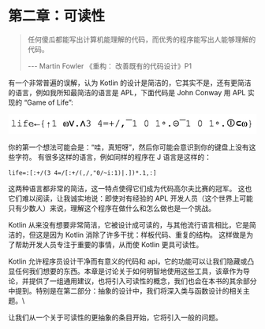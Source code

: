 # 第二章：可读性

> 任何傻瓜都能写出计算机能理解的代码，而优秀的程序能写出人能够理解的代码。&#x20;
>
> &#x20;                                                       \--- Martin Fowler 《重构： 改善既有的代码设计》P1

有一个非常普遍的误解，认为 Kotlin 的设计是简洁的，它其实不是，还有更简洁的语言，例如我所知最简洁的语言是 APL，下面代码是 John Conway 用 APL 实现的 “Game of Life”:

![](<../../.gitbook/assets/image (1).png>)

你的第一个想法可能会是：“哇，真短呀”，然后你可能会意识到你的键盘上没有这些字符。 有很多这样的语言，例如同样的程序在 J 语言是这样的：

```
life=:[:+/(3 4=/[:+/(,/,"0/~i:1)|.])*.1,:]
```

这两种语言都非常的简洁，这一特点使得它们成为代码高尔夫比赛的冠军。 这也它们难以阅读，让我诚实地说：即使对有经验的 APL 开发人员（这个世界上可能只有少数人）来说，理解这个程序在做什么和怎么做也是一个挑战。

Kotlin 从来没有想要非常简洁，它被设计成可读的，与其他流行语言相比，它是简洁的，但这是因为 Kotlin 消除了许多干扰：样板代码、重复的结构。 这样做是为了帮助开发人员专注于重要的事情，从而使 Kotlin 更具可读性。

Kotlin 允许程序员设计干净而有意义的代码和 api，它的功能可以让我们隐藏或凸显任何我们想要的东西。本章是讨论关于如何明智地使用这些工具，该章作为导论，并提供了一组通用建议，也将引入可读性的概念，我们也会在本书的其余部分中提到。特别是在第二部分：抽象的设计中，我们将深入类与函数设计的相关主题。\


让我们从一个关于可读性的更抽象的条目开始，它将引入一般的问题。
